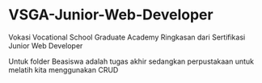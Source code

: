 # VSGA-Junior-Web-Developer
Vokasi Vocational School Graduate Academy Ringkasan dari Sertifikasi Junior Web Developer 


Untuk folder Beasiswa adalah tugas akhir sedangkan perpustakaan untuk melatih kita menggunakan CRUD
